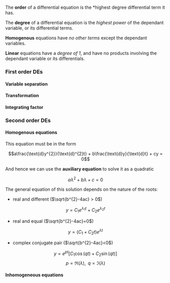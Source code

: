 The **order** of a differential equation is the *highest degree differential term it has.

The **degree** of a differential equation is the *highest power* of the dependant variable, or its differential terms.

**Homogenous** equations have *no other terms* except the dependant variables. 

**Linear** equations have a *degree of 1*, and have no products involving the dependant variable or its differentials.

### First order DEs

#### Variable separation



#### Transformation

#### Integrating factor

### Second order DEs

#### Homogenous equations

This equation must be in the form

$$a\frac{\text{d}y^{2}}{\text{d}^{2}t} + b\frac{\text{d}y}{\text{d}t} + cy = 0$$

And hence we can use the **auxiliary equation** to solve it as a quadratic

$$a \lambda^{2} + b \lambda + c = 0$$

The general equation of this solution depends on the nature of the roots:
- real and different ($\sqrt{b^{2}-4ac} > 0$)

$$ y = C_{1}e^{\lambda_{1} t} + C_2e^{\lambda_{2} t} $$

- real and equal ($\sqrt{b^{2}-4ac}=0$)

$$y=(C_{1} + C_{2}t)e^{\lambda t}$$

- complex conjugate pair ($\sqrt{b^{2}-4ac}<0$)

$$y = e^{pt}[C_{1}\cos{(qt)} + C_{2}\sin{(qt)} ]$$
$$p = \Re{(\lambda)}, \;\; q=\Im{(\lambda)} $$

#### Inhomogeneous equations

